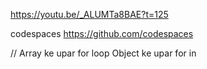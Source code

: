 https://youtu.be/_ALUMTa8BAE?t=125

codespaces
https://github.com/codespaces

// 
Array ke upar for loop 
Object ke upar for in 